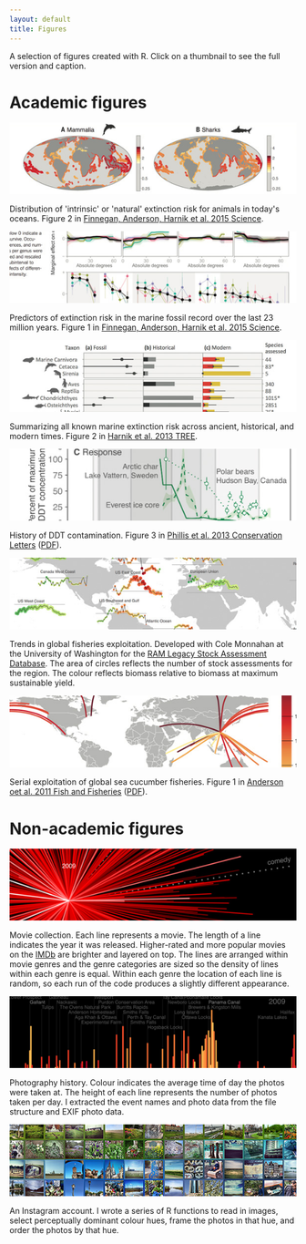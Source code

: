 ```yaml
---
layout: default
title: Figures
---
```


A selection of figures created with R. Click on a thumbnail to see the full version and caption.

# Academic figures

<a href="figures/science-2015-fig2.jpg" data-lightbox="science-2015-fig2"><img  class="portfolio-fig" src="figures/science-2015-fig2-thumb.jpg" alt="Science 2015"></img></a>

<p class="caption">Distribution of 'intrinsic' or 'natural' extinction risk for animals in today's oceans. Figure 2 in <a href="http://doi.org/10.1126/science.aaa6635">Finnegan, Anderson, Harnik et al. 2015 Science</a>.</p>

<!------->

<a href="figures/science-2015-fig1.jpg" data-lightbox="science-2015-fig1"><img  class="portfolio-fig" src="figures/science-2015-fig1-thumb.jpg" alt="Science 2015"></img></a>

<p class="caption">Predictors of extinction risk in the marine fossil record over the last 23 million years. Figure 1 in <a href="http://doi.org/10.1126/science.aaa6635">Finnegan, Anderson, Harnik et al. 2015 Science</a>.</p>

<!------->

<a href="figures/harnik-etal-2012.jpg" data-lightbox="harnik-etal-2012"><img  class="portfolio-fig" src="figures/harnik-etal-2012-thumb.jpg" alt="Harnik et al. 2012"></img></a>

<p class="caption">Summarizing all known marine extinction risk across ancient, historical, and modern times. Figure 2 in <a href="http://doi.org/10.1016/j.tree.2012.07.010">Harnik et al. 2013 TREE</a>.</p>

<!------->

<a href="figures/phillis-etal-ddt.jpg" data-lightbox="phillis-etal-ddt"><img  class="portfolio-fig" src="figures/phillis-etal-ddt-thumb.jpg" alt="Phillis et al. DDT"></img></a>

<p class="caption">History of DDT contamination. Figure 3 in <a href="http://doi.org/10.1111/j.1755-263X.2012.00294.x">Phillis et al. 2013 Conservation Letters</a> (<a href="https://dl.dropboxusercontent.com/u/254940/papers/Phillis_etal_2012_Multiple_pathways_to_conservation_success.pdf">PDF</a>).</p>

<!------->

<a href="figures/ffmsy-map.jpg" data-lightbox="ffmsy-map"><img  class="portfolio-fig" src="figures/ffmsy-map-thumb.jpg" alt="F/FMSY RAM database map"></img></a>

<p class="caption">Trends in global fisheries exploitation. Developed with Cole Monnahan at the University of Washington for the <a href="http://ramlegacy.org">RAM Legacy Stock Assessment Database</a>. The area of circles reflects the number of stock assessments for the region. The colour reflects biomass relative to biomass at maximum sustainable yield.</p>

<!------->

<a href="figures/anderson-etal-seacuc.jpg" data-lightbox="anderson-etal-seacuc"><img  class="portfolio-fig" src="figures/anderson-etal-seacuc-thumb.jpg" alt="Anderson et al. sea cucumbers"></img></a>

<p class="caption">Serial exploitation of global sea cucumber fisheries. Figure 1 in <a href="http://doi.org/10.1111/j.1467-2979.2010.00397.x">Anderson oet al. 2011 Fish and Fisheries</a> (<a href="https://dl.dropboxusercontent.com/u/254940/papers/Anderson_etal_2011_seacucumbers_with_supplement.pdf">PDF</a>).</p>

<!------->

<!--<a href="figures/anderson-etal-seacuc-fig1.jpg" data-lightbox="anderson-etal-seacuc-fig1"><img  class="portfolio-fig" src="figures/anderson-etal-seacuc-fig1-thumb.jpg" alt="Anderson et al. sea cucumbers"></img></a>-->

<!--<p class="caption">Serial exploitation of global sea cucumber fisheries. Figure 5 in <a href="http://doi.org/10.1111/j.1467-2979.2010.00397.x">Anderson oet al. 2011 Fish and Fisheries</a> (<a href="https://dl.dropboxusercontent.com/u/254940/papers/Anderson_etal_2011_seacucumbers_with_supplement.pdf">PDF</a>).</p>-->

<!------->

<!--<a href="figures/orzechowski-etal-2015-fig1.jpg" data-lightbox="orzechowski-etal-2015-fig1"><img  class="portfolio-fig" src="figures/orzechowski-etal-2015-fig1-thumb.jpg" alt="Orzechowski et al. 2015"></img></a>-->

<!--<p class="caption">TODO<a href="TODO">(Figure 1 in Orzechowski et al. 2015)</a>.</p>-->

# Non-academic figures

<a href="figures/moviestar.png" data-lightbox="moviestar"><img  class="portfolio-fig" src="figures/moviestar-thumb.jpg" alt="moviestar"></img></a>

<p class="caption">Movie collection. Each line represents a movie. The length of a line indicates the year it was released. Higher-rated and more popular movies on the <a href="www.imdb.com">IMDb</a> are brighter and layered on top. The lines are arranged within movie genres and the genre categories are sized so the density of lines within each genre is equal. Within each genre the location of each line is random, so each run of the code produces a slightly different appearance.</p>

<a href="figures/photos-exif.png" data-lightbox="photos-exif"><img  class="portfolio-fig" src="figures/photos-exif-thumb.png" alt="photos-exif"></img></a>

<p class="caption">Photography history. Colour indicates the average time of day the photos were taken at. The height of each line represents the number of photos taken per day. I extracted the event names and photo data from the file structure and EXIF photo data.</p>

<a href="figures/instagram.jpg" data-lightbox="instagram"><img  class="portfolio-fig" src="figures/instagram-thumb.jpg" alt="instagram"></img></a>

<p class="caption">An Instagram account. I wrote a series of R functions to read in images, select perceptually dominant colour hues, frame the photos in that hue, and order the photos by that hue.</p>
